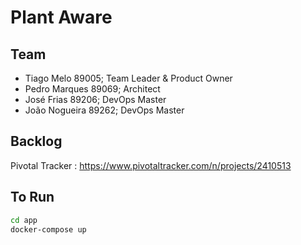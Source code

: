 # Plant Aware

## Team<br>
* Tiago Melo 89005; Team Leader & Product Owner<br>
* Pedro Marques 89069; Architect<br>
* José Frias 89206; DevOps Master<br>
* João Nogueira 89262; DevOps Master<br>

## Backlog<br>
Pivotal Tracker : https://www.pivotaltracker.com/n/projects/2410513

## To Run

```bash
cd app
docker-compose up
```
